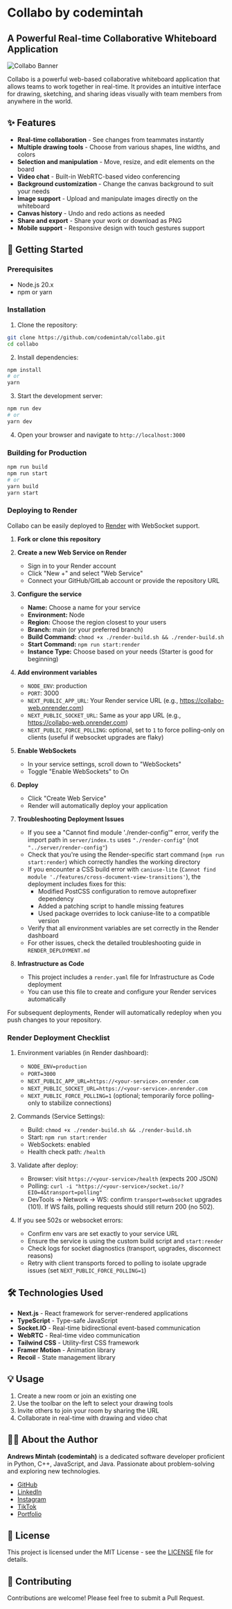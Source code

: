 # Collabo by codemintah

## A Powerful Real-time Collaborative Whiteboard Application

![Collabo Banner](public/favicon.ico)

Collabo is a powerful web-based collaborative whiteboard application that allows teams to work together in real-time. It provides an intuitive interface for drawing, sketching, and sharing ideas visually with team members from anywhere in the world.

## ✨ Features

- **Real-time collaboration** - See changes from teammates instantly
- **Multiple drawing tools** - Choose from various shapes, line widths, and colors
- **Selection and manipulation** - Move, resize, and edit elements on the board
- **Video chat** - Built-in WebRTC-based video conferencing
- **Background customization** - Change the canvas background to suit your needs
- **Image support** - Upload and manipulate images directly on the whiteboard
- **Canvas history** - Undo and redo actions as needed
- **Share and export** - Share your work or download as PNG
- **Mobile support** - Responsive design with touch gestures support

## 🚀 Getting Started

### Prerequisites

- Node.js 20.x
- npm or yarn

### Installation

1. Clone the repository:

```bash
git clone https://github.com/codemintah/collabo.git
cd collabo
```

2. Install dependencies:

```bash
npm install
# or
yarn
```

3. Start the development server:

```bash
npm run dev
# or
yarn dev
```

4. Open your browser and navigate to `http://localhost:3000`

### Building for Production

```bash
npm run build
npm run start
# or
yarn build
yarn start
```

### Deploying to Render

Collabo can be easily deployed to [Render](https://render.com) with WebSocket support.

1. **Fork or clone this repository**

2. **Create a new Web Service on Render**
   - Sign in to your Render account
   - Click "New +" and select "Web Service"
   - Connect your GitHub/GitLab account or provide the repository URL

3. **Configure the service**
   - **Name:** Choose a name for your service
   - **Environment:** Node
   - **Region:** Choose the region closest to your users
   - **Branch:** main (or your preferred branch)
   - **Build Command:** `chmod +x ./render-build.sh && ./render-build.sh`
   - **Start Command:** `npm run start:render`
   - **Instance Type:** Choose based on your needs (Starter is good for beginning)

4. **Add environment variables**
   - `NODE_ENV`: production
   - `PORT`: 3000
   - `NEXT_PUBLIC_APP_URL`: Your Render service URL (e.g., https://collabo-web.onrender.com)
   - `NEXT_PUBLIC_SOCKET_URL`: Same as your app URL (e.g., https://collabo-web.onrender.com)
   - `NEXT_PUBLIC_FORCE_POLLING`: optional, set to `1` to force polling-only on clients (useful if websocket upgrades are flaky)

5. **Enable WebSockets**
   - In your service settings, scroll down to "WebSockets"
   - Toggle "Enable WebSockets" to On

6. **Deploy**
   - Click "Create Web Service"
   - Render will automatically deploy your application

7. **Troubleshooting Deployment Issues**
   - If you see a "Cannot find module './render-config'" error, verify the import path in `server/index.ts` uses `"./render-config"` (not `"../server/render-config"`)
   - Check that you're using the Render-specific start command (`npm run start:render`) which correctly handles the working directory
   - If you encounter a CSS build error with `caniuse-lite` (`Cannot find module './features/cross-document-view-transitions'`), the deployment includes fixes for this:
     - Modified PostCSS configuration to remove autoprefixer dependency
     - Added a patching script to handle missing features
     - Used package overrides to lock caniuse-lite to a compatible version
   - Verify that all environment variables are set correctly in the Render dashboard
   - For other issues, check the detailed troubleshooting guide in `RENDER_DEPLOYMENT.md`

8. **Infrastructure as Code**
   - This project includes a `render.yaml` file for Infrastructure as Code deployment
   - You can use this file to create and configure your Render services automatically

For subsequent deployments, Render will automatically redeploy when you push changes to your repository.

### Render Deployment Checklist

1. Environment variables (in Render dashboard):
   - `NODE_ENV=production`
   - `PORT=3000`
   - `NEXT_PUBLIC_APP_URL=https://<your-service>.onrender.com`
   - `NEXT_PUBLIC_SOCKET_URL=https://<your-service>.onrender.com`
   - `NEXT_PUBLIC_FORCE_POLLING=1` (optional; temporarily force polling-only to stabilize connections)

2. Commands (Service Settings):
   - Build: `chmod +x ./render-build.sh && ./render-build.sh`
   - Start: `npm run start:render`
   - WebSockets: enabled
   - Health check path: `/health`

3. Validate after deploy:
   - Browser: visit `https://<your-service>/health` (expects 200 JSON)
   - Polling: `curl -i "https://<your-service>/socket.io/?EIO=4&transport=polling"`
   - DevTools → Network → WS: confirm `transport=websocket` upgrades (101). If WS fails, polling requests should still return 200 (no 502).

4. If you see 502s or websocket errors:
   - Confirm env vars are set exactly to your service URL
   - Ensure the service is using the custom build script and `start:render`
   - Check logs for socket diagnostics (transport, upgrades, disconnect reasons)
   - Retry with client transports forced to polling to isolate upgrade issues (set `NEXT_PUBLIC_FORCE_POLLING=1`)

## 🛠️ Technologies Used

- **Next.js** - React framework for server-rendered applications
- **TypeScript** - Type-safe JavaScript
- **Socket.IO** - Real-time bidirectional event-based communication
- **WebRTC** - Real-time video communication
- **Tailwind CSS** - Utility-first CSS framework
- **Framer Motion** - Animation library
- **Recoil** - State management library

## 💡 Usage

1. Create a new room or join an existing one
2. Use the toolbar on the left to select your drawing tools
3. Invite others to join your room by sharing the URL
4. Collaborate in real-time with drawing and video chat

## 👨‍💻 About the Author

**Andrews Mintah (codemintah)** is a dedicated software developer proficient in Python, C++, JavaScript, and Java. Passionate about problem-solving and exploring new technologies.

- [GitHub](https://github.com/mintahandrews)
- [LinkedIn](https://www.linkedin.com/in/mintah-andrews/)
- [Instagram](https://www.instagram.com/mintah_andrews/)
- [TikTok](https://www.tiktok.com/@codemintah)
- [Portfolio](https://codemintah.netlify.app)

## 📄 License

This project is licensed under the MIT License - see the [LICENSE](LICENSE) file for details.

## 🤝 Contributing

Contributions are welcome! Please feel free to submit a Pull Request.
